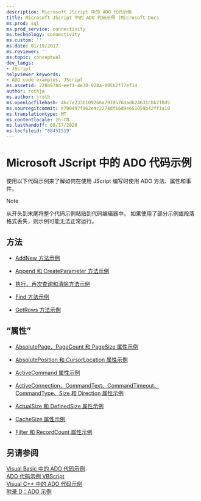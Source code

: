 ```yaml
---
description: Microsoft JScript 中的 ADO 代码示例
title: Microsoft JScript 中的 ADO 代码示例 |Microsoft Docs
ms.prod: sql
ms.prod_service: connectivity
ms.technology: connectivity
ms.custom: ''
ms.date: 01/19/2017
ms.reviewer: ''
ms.topic: conceptual
dev_langs:
- JScript
helpviewer_keywords:
- ADO code examples, JScript
ms.assetid: 228b978d-eef1-4e30-928a-005b2f77ef14
author: rothja
ms.author: jroth
ms.openlocfilehash: 4bc7e233b109266a7918576dadb24631cbb210d5
ms.sourcegitcommit: e700497f962e4c2274df16d9e651059b42ff1a10
ms.translationtype: MT
ms.contentlocale: zh-CN
ms.lasthandoff: 08/17/2020
ms.locfileid: "88451519"
---
```

# <a name="ado-code-examples-in-microsoft-jscript"></a>Microsoft JScript 中的 ADO 代码示例
使用以下代码示例来了解如何在使用 JScript 编写时使用 ADO 方法、属性和事件。  
  
> [!NOTE]
>  从开头到末尾将整个代码示例粘贴到代码编辑器中。 如果使用了部分示例或段落格式丢失，则示例可能无法正常运行。  
  
## <a name="methods"></a>方法  
  
-   [AddNew 方法示例](../../../ado/reference/ado-api/addnew-method-example-jscript.md)  
  
-   [Append 和 CreateParameter 方法示例](../../../ado/reference/ado-api/append-and-createparameter-methods-example-jscript.md)  
  
-   [执行、再次查询和清除方法示例](../../../ado/reference/ado-api/execute-requery-and-clear-methods-example-jscript.md)  
  
-   [Find 方法示例](../../../ado/reference/ado-api/find-method-example-jscript.md)  
  
-   [GetRows 方法示例](../../../ado/reference/ado-api/getrows-method-example-vb.md)  
  
## <a name="properties"></a>“属性”  
  
-   [AbsolutePage、PageCount 和 PageSize 属性示例](../../../ado/reference/ado-api/absolutepage-pagecount-and-pagesize-properties-example-jscript.md)  
  
-   [AbsolutePosition 和 CursorLocation 属性示例](../../../ado/reference/ado-api/absoluteposition-and-cursorlocation-properties-example-jscript.md)  
  
-   [ActiveCommand 属性示例](../../../ado/reference/ado-api/activecommand-property-example-jscript.md)  
  
-   [ActiveConnection、CommandText、CommandTimeout、CommandType、Size 和 Direction 属性示例](../../../ado/reference/ado-api/activeconnection-commandtext-timeout-type-size-example-jscript.md)  
  
-   [ActualSize 和 DefinedSize 属性示例](../../../ado/reference/ado-api/actualsize-and-definedsize-properties-example-jscript.md)  
  
-   [CacheSize 属性示例](../../../ado/reference/ado-api/cachesize-property-example-jscript.md)  
  
-   [Filter 和 RecordCount 属性示例](../../../ado/reference/ado-api/filter-and-recordcount-properties-example-jscript.md)  
  
## <a name="see-also"></a>另请参阅  
 [Visual Basic 中的 ADO 代码示例](../../../ado/reference/ado-api/ado-code-examples-in-visual-basic.md)   
 [ADO 代码示例 VBScript](../../../ado/reference/ado-api/ado-code-examples-vbscript.md)   
 [Visual C++ 中的 ADO 代码示例](../../../ado/reference/ado-api/ado-code-examples-in-visual-c.md)   
 [附录 D：ADO 示例](../../../ado/guide/appendixes/appendix-d-ado-samples.md)
